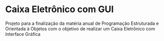 # Caixa Eletrônico com GUI
Projeto para a finalização da matéria anual de Programação Estruturada e Orientada à Objetos com o objetivo de realizar um Caixa Eletrônico com Interface Gráfica
